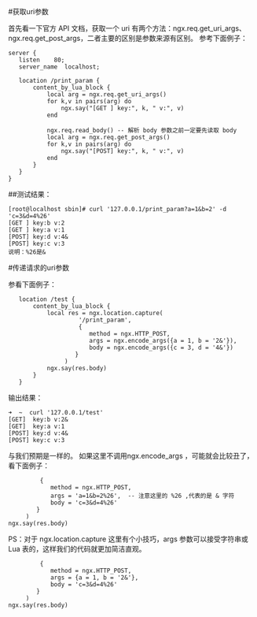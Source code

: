 #获取uri参数

首先看一下官方 API 文档，获取一个 uri 有两个方法：ngx.req.get_uri_args、ngx.req.get_post_args，二者主要的区别是参数来源有区别。
参考下面例子：

```
server {
   listen    80;
   server_name  localhost;

   location /print_param {
       content_by_lua_block {
           local arg = ngx.req.get_uri_args()
           for k,v in pairs(arg) do
               ngx.say("[GET ] key:", k, " v:", v)
           end

           ngx.req.read_body() -- 解析 body 参数之前一定要先读取 body
           local arg = ngx.req.get_post_args()
           for k,v in pairs(arg) do
               ngx.say("[POST] key:", k, " v:", v)
           end
       }
   }
}

```

##测试结果：

```
[root@localhost sbin]# curl '127.0.0.1/print_param?a=1&b=2' -d 'c=3&d=4%26'
[GET ] key:b v:2
[GET ] key:a v:1
[POST] key:d v:4&
[POST] key:c v:3
说明：%26是&
```

#传递请求的uri参数

参看下面例子：
```
   location /test {
       content_by_lua_block {
           local res = ngx.location.capture(
                    '/print_param',
                    {
                       method = ngx.HTTP_POST,
                       args = ngx.encode_args({a = 1, b = '2&'}),
                       body = ngx.encode_args({c = 3, d = '4&'})
                   }
                )
           ngx.say(res.body)
       }
   }
```

输出结果：

```
➜  ~  curl '127.0.0.1/test'
[GET]  key:b v:2&
[GET]  key:a v:1
[POST] key:d v:4&
[POST] key:c v:3
```

与我们预期是一样的。
如果这里不调用ngx.encode_args ，可能就会比较丑了，看下面例子：

```local res = ngx.location.capture('/print_param',
         {
            method = ngx.HTTP_POST,
            args = 'a=1&b=2%26',  -- 注意这里的 %26 ,代表的是 & 字符
            body = 'c=3&d=4%26'
        }
     )
ngx.say(res.body)
```

PS：对于 ngx.location.capture 这里有个小技巧，args 参数可以接受字符串或Lua 表的，这样我们的代码就更加简洁直观。

```local res = ngx.location.capture('/print_param',
         {
            method = ngx.HTTP_POST,
            args = {a = 1, b = '2&'},
            body = 'c=3&d=4%26'
        }
     )
ngx.say(res.body)
```
